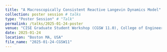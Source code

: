 ```yaml
---
title: "A Macroscopically Consistent Reactive Langevin Dynamics Model"
collection: poster session # talks
type: "Poster Session" # "Talk"
permalink: /talks/2025-01-24-poster
venue: "CISE Graduate Student Workshop (CGSW 11.0), College of Engineering, Boston University"
date: 2025-01-24
location: "Boston MA, USA"
file_name: "2025-01-24-CGSW11"
---
```


<!-- This is a description of your talk, which is a markdown file that can be all markdown-ified like any other post. Yay markdown! -->
<!-- [More information here](http://example2.com) -->